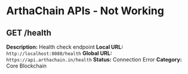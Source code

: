 # ArthaChain APIs - Not Working

## GET /health
**Description:** Health check endpoint
**Local URL:** `http://localhost:8080/health`
**Global URL:** `https://api.arthachain.in/health`
**Status:** Connection Error
**Category:** Core Blockchain

